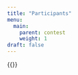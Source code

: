 ```yaml
---
title: "Participants"
menu:
  main:
    parent: contest
    weight: 1
draft: false
---
```


{{<participants file="csv/teams.csv">}}

